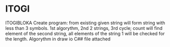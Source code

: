 # ITOGI
ITOGIBLOKA
Create program: from existing given string will form string with less than 3 symbols. 1st algorythm, 2nd 2 strings, 3rd cycle; count will find element of the second string, all elements of the string 1 will be checked for the length. Algorythm in draw io C## file attached
